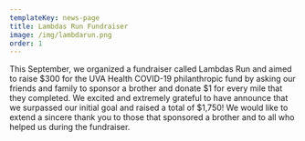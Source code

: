 ```yaml
---
templateKey: news-page
title: Lambdas Run Fundraiser
image: /img/lambdarun.png
order: 1
---
```

This September, we organized a fundraiser called Lambdas Run and aimed to raise $300 for the UVA Health COVID-19 philanthropic fund by asking our friends and family to sponsor a brother and donate $1 for every mile that they completed. We excited and extremely grateful to have announce that we surpassed our initial goal and raised a total of $1,750! We would like to extend a sincere thank you to those that sponsored a brother and to all who helped us during the fundraiser.
